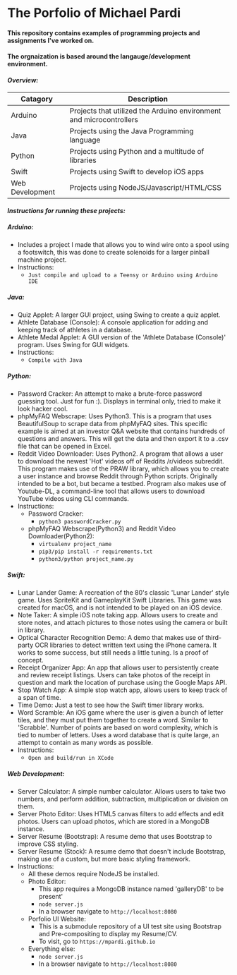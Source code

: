 # The Porfolio of Michael Pardi

#### This repository contains examples of programming projects and assignments I've worked on. 

#### The orgnaization is based around the langauge/development environment.

#### __*Overview:*__

| Catagory        | Description |
| ------------- |-------------|
| Arduino   | Projects that utilized the Arduino environment and microcontrollers|
| Java    | Projects using the Java Programming language    |
| Python | Projects using Python and a multitude of libraries   |
| Swift	| Projects using Swift to develop iOS apps|
| Web Development | Projects using NodeJS/Javascript/HTML/CSS	|

#### __*Instructions for running these projects:*__

##### Arduino:
- Includes a project I made that allows you to wind wire onto a spool using a footswitch, this was done to create solenoids for a larger pinball machine project.		
- Instructions:
	- `Just compile and upload to a Teensy or Arduino using Arduino IDE`

##### Java:
- Quiz Applet: A larger GUI project, using Swing to create a quiz applet. 
- Athlete Database (Console): A console application for adding and keeping track of athletes in a database.
- Athlete Medal Applet: A GUI version of the 'Athlete Database (Console)' program. Uses Swing for GUI widgets. 
- Instructions:
	- `Compile with Java`

##### Python:
- Password Cracker: An attempt to make a brute-force password guessing tool. Just for fun :). Displays in terminal only, tried to make it look hacker cool.
- phpMyFAQ Webscrape: Uses Python3. This is a program that uses BeautifulSoup to scrape data from phpMyFAQ sites. This specific example is aimed at an investor Q&A website that contains hundreds of questions and answers. This will get the data and then export it to a .csv file that can be opened in Excel.
- Reddit Video Downloader: Uses Python2. A program that allows a user to download the newest 'Hot' videos off of Reddits /r/videos subreddit. This program makes use of the PRAW library, which allows you to create a user instance and browse Reddit through Python scripts. Originally intended to be a bot, but became a testbed. Program also makes use of Youtube-DL, a command-line tool that allows users to download YouTube videos using CLI commands. 
- Instructions:
	- Password Cracker:
		- `python3 passwordCracker.py`
	- phpMyFAQ Webscrape(Python3) and Reddit Video Downloader(Python2):
		- `virtualenv project_name`
		- `pip3/pip install -r requirements.txt`
		- `python3/python project_name.py`

##### Swift:
- Lunar Lander Game: A recreation of the 80's classic 'Lunar Lander' style game. Uses SpriteKit and GameplayKit Swift Libraries. This game was created for macOS, and is not intended to be played on an iOS device.
- Note Taker: A simple iOS note taking app. Allows users to create and store notes, and attach pictures to those notes using the camera or built in library.
- Optical Character Recognition Demo: A demo that makes use of third-party OCR libraries to detect written text using the iPhone camera. It works to some success, but still needs a little tuning. Is a proof of concept.
- Receipt Organizer App: An app that allows user to persistently create and review receipt listings. Users can take photos of the receipt in question and mark the location of purchase using the Google Maps API.
- Stop Watch App: A simple stop watch app, allows users to keep track of a span of time.
- Time Demo: Just a test to see how the Swift timer library works.
- Word Scramble: An iOS game where the user is given a bunch of letter tiles, and they must put them together to create a word. Similar to 'Scrabble'. Number of points are based on word complexity, which is tied to number of letters. Uses a word database that is quite large, an attempt to contain as many words as possible. 
- Instructions:
	- `Open and build/run in XCode`
##### Web Development:
- Server Calculator: A simple number calculator. Allows users to take two numbers, and perform addition, subtraction, multiplication or division on them.
- Server Photo Editor: Uses HTML5 canvas filters to add effects and edit photos. Users can upload photos, which are stored in a MongoDB instance. 
- Server Resume (Bootstrap): A resume demo that uses Bootstrap to improve CSS styling.
- Server Resume (Stock): A resume demo that doesn't include Bootstrap, making use of a custom, but more basic styling framework.
- Instructions:
	- All these demos require NodeJS be installed.
	- Photo Editor:
		- This app requires a MongoDB instance named 'galleryDB' to be present'
		- `node server.js`
		- In a browser navigate to `http://localhost:8080`
	- Porfolio UI Website:
		- This is a submodule repository of a UI test site using Bootstrap and Pre-compositing to display my Resume/CV.
		- To visit, go to `https://mpardi.github.io`
	- Everything else:
		- `node server.js`
		- In a browser navigate to `http://localhost:8080`



